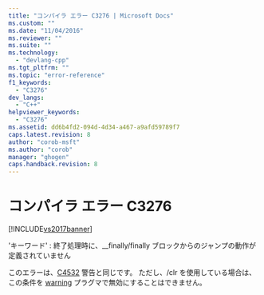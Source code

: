 ```yaml
---
title: "コンパイラ エラー C3276 | Microsoft Docs"
ms.custom: ""
ms.date: "11/04/2016"
ms.reviewer: ""
ms.suite: ""
ms.technology: 
  - "devlang-cpp"
ms.tgt_pltfrm: ""
ms.topic: "error-reference"
f1_keywords: 
  - "C3276"
dev_langs: 
  - "C++"
helpviewer_keywords: 
  - "C3276"
ms.assetid: dd6b4fd2-094d-4d34-a467-a9afd59789f7
caps.latest.revision: 8
author: "corob-msft"
ms.author: "corob"
manager: "ghogen"
caps.handback.revision: 8
---
```

# コンパイラ エラー C3276
[!INCLUDE[vs2017banner](../../assembler/inline/includes/vs2017banner.md)]

'キーワード' : 終了処理時に、\_\_finally\/finally ブロックからのジャンプの動作が定義されていません  
  
 このエラーは、[C4532](../../error-messages/compiler-warnings/compiler-warning-level-1-c4532.md) 警告と同じです。  ただし、\/clr を使用している場合は、この条件を [warning](../../preprocessor/warning.md) プラグマで無効にすることはできません。